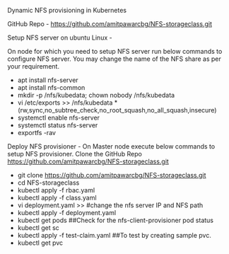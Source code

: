 Dynamic NFS provisioning in Kubernetes

GitHub Repo - https://github.com/amitpawarcbg/NFS-storageclass.git

Setup NFS server on ubuntu Linux -

On node for which you need to setup NFS server run below commands to configure NFS server.
You may change the name of the NFS share as per your requirement.

* apt install nfs-server
* apt install nfs-common
* mkdir -p /nfs/kubedata; chown nobody /nfs/kubedata
* vi /etc/exports >> /nfs/kubedata *(rw,sync,no_subtree_check,no_root_squash,no_all_squash,insecure)
* systemctl enable nfs-server
* systemctl status nfs-server
* exportfs -rav

Deploy NFS provisioner -
On Master node execute below commands to setup NFS provisioner.
Clone the GitHub Repo https://github.com/amitpawarcbg/NFS-storageclass.git

* git clone https://github.com/amitpawarcbg/NFS-storageclass.git
* cd NFS-storageclass
* kubectl apply -f rbac.yaml
* kubectl apply -f class.yaml
* vi deployment.yaml >> #change the nfs server IP and NFS path
* kubectl apply -f deployment.yaml
* kubectl get pods ##Check for the nfs-client-provisioner pod status
* kubectl get sc
* kubectl apply -f test-claim.yaml ##To test by creating sample pvc.
* kubectl get pvc
